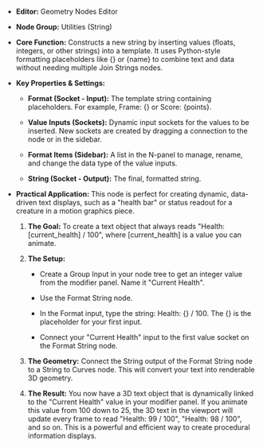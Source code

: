- **Editor:** Geometry Nodes Editor
    
- **Node Group:** Utilities (String)
    
- **Core Function:** Constructs a new string by inserting values (floats, integers, or other strings) into a template. It uses Python-style formatting placeholders like {} or {name} to combine text and data without needing multiple Join Strings nodes.
    
- **Key Properties & Settings:**
    
    - **Format (Socket - Input):** The template string containing placeholders. For example, Frame: {} or Score: {points}.
        
    - **Value Inputs (Sockets):** Dynamic input sockets for the values to be inserted. New sockets are created by dragging a connection to the node or in the sidebar.
        
    - **Format Items (Sidebar):** A list in the N-panel to manage, rename, and change the data type of the value inputs.
        
    - **String (Socket - Output):** The final, formatted string.
        
- **Practical Application:** This node is perfect for creating dynamic, data-driven text displays, such as a "health bar" or status readout for a creature in a motion graphics piece.
    
    1. **The Goal:** To create a text object that always reads "Health: [current_health] / 100", where [current_health] is a value you can animate.
        
    2. **The Setup:**
        
        - Create a Group Input in your node tree to get an integer value from the modifier panel. Name it "Current Health".
            
        - Use the Format String node.
            
        - In the Format input, type the string: Health: {} / 100. The {} is the placeholder for your first input.
            
        - Connect your "Current Health" input to the first value socket on the Format String node.
            
    3. **The Geometry:** Connect the String output of the Format String node to a String to Curves node. This will convert your text into renderable 3D geometry.
        
    4. **The Result:** You now have a 3D text object that is dynamically linked to the "Current Health" value in your modifier panel. If you animate this value from 100 down to 25, the 3D text in the viewport will update every frame to read "Health: 99 / 100", "Health: 98 / 100", and so on. This is a powerful and efficient way to create procedural information displays.